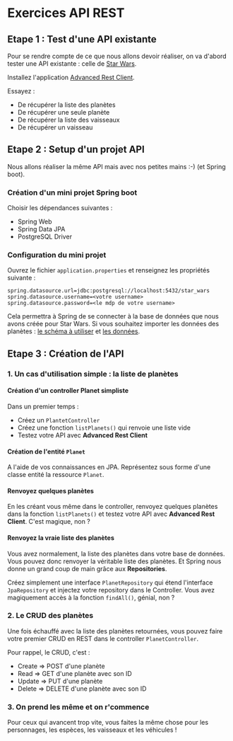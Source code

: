 # Exercices API REST

## Etape 1 : Test d'une API existante

Pour se rendre compte de ce que nous allons devoir réaliser, on va d'abord tester une API existante : celle de [Star Wars](https://swapi.co/).

Installez l'application [Advanced Rest Client](https://install.advancedrestclient.com/install).

Essayez :

- De récupérer la liste des planètes
- De récupérer une seule planète
- De récupérer la liste des vaisseaux
- De récupérer un vaisseau

## Etape 2 : Setup d'un projet API

Nous allons réaliser la même API mais avec nos petites mains :-) (et Spring boot).

### Création d'un mini projet Spring boot

Choisir les dépendances suivantes :

- Spring Web
- Spring Data JPA
- PostgreSQL Driver

### Configuration du mini projet

Ouvrez le fichier `application.properties` et renseignez les propriétés suivante :

```properties
spring.datasource.url=jdbc:postgresql://localhost:5432/star_wars
spring.datasource.username=<votre username>
spring.datasource.password=<le mdp de votre username>
```

Cela permettra à Spring de se connecter à la base de données que nous avons créée pour Star Wars. Si vous souhaitez importer les données des planètes : [le schéma à utiliser](../ressource/correction/star-wars/star_wars.sql) et [les données](session3/ressource/correction/star-wars/insert.sql).

## Etape 3 : Création de l'API

### 1. Un cas d'utilisation simple : la liste de planètes

#### Création d'un controller Planet simpliste

Dans un premier temps :

- Créez un `PlantetController`
- Créez une fonction `listPlanets()` qui renvoie une liste vide
- Testez votre API avec **Advanced Rest Client**

#### Création de l'entité `Planet`

A l'aide de vos connaissances en JPA. Représentez sous forme d'une classe entité la ressource `Planet`.

#### Renvoyez quelques planètes

En les créant vous même dans le controller, renvoyez quelques planètes dans la fonction `listPlanets()` et testez votre API avec **Advanced Rest Client**. C'est magique, non ?

#### Renvoyez la vraie liste des planètes

Vous avez normalement, la liste des planètes dans votre base de données. Vous pouvez donc renvoyer la véritable liste des planètes. Et Spring nous donne un grand coup de main grâce aux **Repositories**.

Créez simplement une interface `PlanetRepository` qui étend l'interface `JpaRepository` et injectez votre repository dans le Controller. Vous avez magiquement accès à la fonction `findAll()`, génial, non ?

### 2. Le CRUD des planètes

Une fois échauffé avec la liste des planètes retournées, vous pouvez faire votre premier CRUD en REST dans le controller `PlanetController`.

Pour rappel, le CRUD, c'est :

- Create => POST d'une planète
- Read => GET d'une planète avec son ID
- Update => PUT d'une planète
- Delete => DELETE d'une planète avec son ID

### 3. On prend les même et on r'commence

Pour ceux qui avancent trop vite, vous faites la même chose pour les personnages, les espèces, les vaisseaux et les véhicules !
